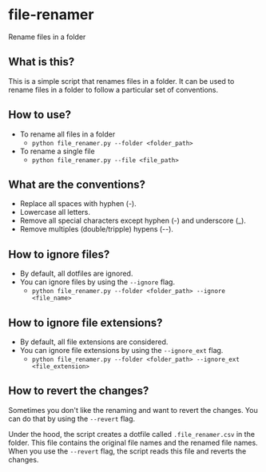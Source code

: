 # file-renamer
Rename files in a folder

## What is this?
This is a simple script that renames files in a folder. It can be used to rename files in a folder to follow a particular set of conventions. 

## How to use?
- To rename all files in a folder
    - `python file_renamer.py --folder <folder_path>`
- To rename a single file
    - `python file_renamer.py --file <file_path>`

## What are the conventions?
- Replace all spaces with hyphen (-).
- Lowercase all letters.
- Remove all special characters except hyphen (-) and underscore (_).
- Remove multiples (double/tripple) hypens (--).

## How to ignore files?
- By default, all dotfiles are ignored.
- You can ignore files by using the `--ignore` flag.
    - `python file_renamer.py --folder <folder_path> --ignore <file_name>` 

## How to ignore file extensions?
- By default, all file extensions are considered.
- You can ignore file extensions by using the `--ignore_ext` flag.
    - `python file_renamer.py --folder <folder_path> --ignore_ext <file_extension>`

## How to revert the changes?
Sometimes you don't like the renaming and want to revert the changes. You can do that by using the `--revert` flag. 

Under the hood, the script creates a dotfile called `.file_renamer.csv` in the folder. This file contains the original file names and the renamed file names. When you use the `--revert` flag, the script reads this file and reverts the changes.